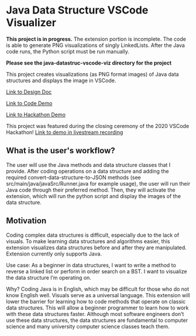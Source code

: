 # Java Data Structure VSCode Visualizer
**This project is in progress.** The extension portion is incomplete. The code is able to generate PNG visualizations of singly LinkedLists. After the Java code runs, the Python script must be run manually. 

**Please see the java-datastruc-vscode-viz directory for the project**

This project creates visualizations (as PNG format images) of Java data structures and displays the image in VSCode.

[Link to Design Doc](https://docs.google.com/document/d/1F2DXoAG7LVvDWQIwSuYcXOp1khOrGHhDbS7OSZuCBSs/edit?usp=sharing)

[Link to Code Demo](https://youtu.be/XP5JkCsKPy0)

[Link to Hackathon Demo](https://youtu.be/eI3o2CyS2ug)

This project was featured during the closing ceremony of the 2020 VSCode Hackathon! [Link to demo in livestream recording](https://www.youtube.com/watch?v=qknbai1Dntc&t=3398s)

## What is the user's workflow?

The user will use the Java methods and data structure classes that I provide. After coding operations on a data structure and adding the required convert-data-structure-to-JSON methods (see src/main/java/javaSrc/Runner.java for example usage), the user will run their Java code through their preferred method. Then, they will activate the extension, which will run the python script and display the images of the data structure.

## Motivation

Coding complex data structures is difficult, especially due to the lack of visuals. To make learning data structures and algorithms easier, this extension visualizes data structures before and after they are manipulated. Extension currently only supports Java.

Use case: As a beginner in data structures, I want to write a method to reverse a linked list or perform in order search on a BST. I want to visualize the data structure I’m operating on.

Why? Coding Java is in English, which may be difficult for those who do not know English well. Visuals serve as a universal language. This extension will lower the barrier for learning how to code methods that operate on classic data structures. This will allow a beginner programmer to learn how to work with these data structures faster. Although most software engineers don’t use these data structures, the data structures are fundamental to computer science and many university computer science classes teach them.

